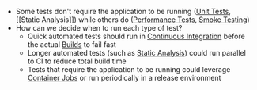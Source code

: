 - Some tests don't require the application to be running ([Unit Tests](Unit%20Tests), [[Static Analysis]]) while others do ([Performance Tests](Performance%20Tests), [Smoke Testing](Smoke%20Testing))
- How can we decide when to run each type of test?
	- Quick automated tests should run in [Continuous Integration](Continuous%20Integration) before the actual [Builds](Builds) to fail fast
	- Longer automated tests (such as [Static Analysis](Static%20Analysis)) could run parallel to CI to reduce total build time
	- Tests that require the application to be running could leverage [Container Jobs](Container%20Jobs.md) or run periodically in a release environment